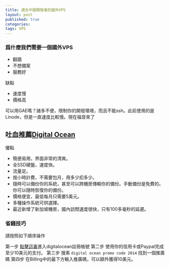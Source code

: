 ```yaml
---
title: 適合中國開發者的國外VPS
layout: post
published: true
categories: 
tags: VPS
---
```


### 爲什麼我們需要一個國外VPS

* 翻牆
* 不想備案
* 服務好

缺點

* 速度慢
* 價格高

可以用GAE嗎？諸多不便，限制你的開發環境，而且不能ssh。此前使用的是Linode，但是一直速度比較慢。現在福音來了

<h2>吐血推薦<a href="https://www.digitalocean.com/?refcode=6c7bd4a13044">Digital Ocean</a></h2>

優點

* 簡便易用，界面非常的清爽。
* 全SSD硬盤，速度快。
* 流量足。
* 按小時計費，不需要包月，用多少扣多少。
* 隨時可以備份你的系統，甚至可以跨機房傳輸你的備份。手動備份是免費的。你可以隨時恢復你的備份。
* 價格便宜，最低每月只需要5美元。
* 多種操作系統可供選擇。
* 最近新增了新加坡機房，國內訪問速度很快，只有100多毫秒的延遲。

### 省錢技巧

請按照如下順序操作

第一步 [點擊這裏](https://www.digitalocean.com/?refcode=6c7bd4a13044)進入digitalocean註冊帳號
第二步 使用你的信用卡或Paypal完成至少10美元的支付。
第三步 搜素 `digital ocean promo code 2014` 找到一個推廣碼
第四步 在Billing中的最下方輸入推廣碼，可以額外獲得10美元。
